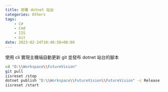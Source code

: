 ```yaml
---
title: 部署 dotnet 站台
categories: Others
tags: 
    - C#
    - Cmd
    - IIS
    - Git
date: 2023-02-24T10:40:58+08:00
---
```


使用 cli 實現主機端自動更新 git 並發布 dotnet 站台的腳本

``` sh
cd "D:\\Workspace\\FutureVision"
git pull
iisreset /stop
dotnet publish "D:\\Workspace\\FutureVision\\FutureVision" -c Release -o "D:\\wwwroot\\FutureVision"
iisreset /start
```
